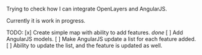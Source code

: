 Trying to check how I can integrate OpenLayers and AngularJS. 

Currently it is work in progress.

TODO:
[x] Create simple map with ability to add features. *done*
[ ] Add AngularJS models.
[ ] Make AngularJS update a list for each feature added.
[ ] Ability to update the list, and the feature is updated as well.

